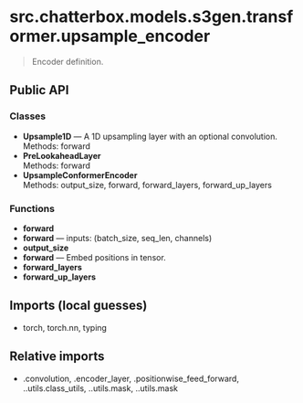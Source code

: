 # src.chatterbox.models.s3gen.transformer.upsample_encoder

> Encoder definition.

## Public API

### Classes
- **Upsample1D** — A 1D upsampling layer with an optional convolution.  
  Methods: forward
- **PreLookaheadLayer**  
  Methods: forward
- **UpsampleConformerEncoder**  
  Methods: output_size, forward, forward_layers, forward_up_layers

### Functions
- **forward**
- **forward** — inputs: (batch_size, seq_len, channels)
- **output_size**
- **forward** — Embed positions in tensor.
- **forward_layers**
- **forward_up_layers**

## Imports (local guesses)
- torch, torch.nn, typing

## Relative imports
- .convolution, .encoder_layer, .positionwise_feed_forward, ..utils.class_utils, ..utils.mask, ..utils.mask